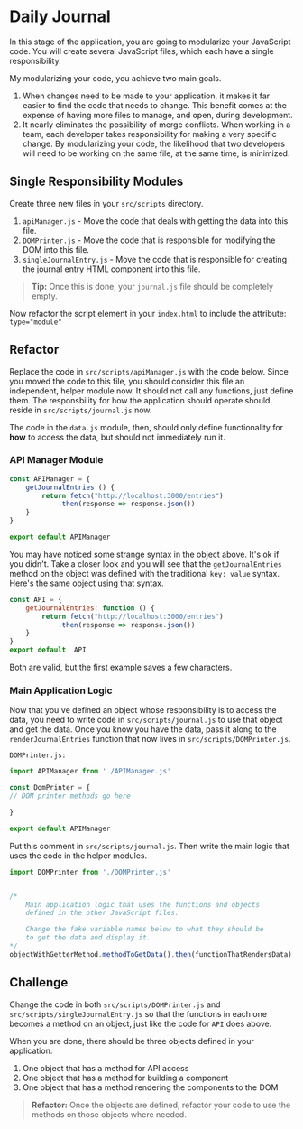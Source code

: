 # Daily Journal

In this stage of the application, you are going to modularize your JavaScript code. You will create several JavaScript files, which each have a single responsibility.
<!-- Then you will need to include them in your `index.html` in the correct order. -->

My modularizing your code, you achieve two main goals.

1. When changes need to be made to your application, it makes it far easier to find the code that needs to change. This benefit comes at the expense of having more files to manage, and open, during development.
1. It nearly eliminates the possibility of merge conflicts. When working in a team, each developer takes responsibility for making a very specific change. By modularizing your code, the likelihood that two developers will need to be working on the same file, at the same time, is minimized.

## Single Responsibility Modules

Create three new files in your `src/scripts` directory.

1. `apiManager.js` - Move the code that deals with getting the data into this file.
1. `DOMPrinter.js` - Move the code that is responsible for modifying the DOM into this file.
1. `singleJournalEntry.js` - Move the code that is responsible for creating the journal entry HTML component into this file.

> **Tip:** Once this is done, your `journal.js` file should be completely empty.

<!-- Now refactor your `index.html` file to include all of your JavaScript files. -->

Now refactor the script element in your `index.html` to include the attribute: `type="module"`

## Refactor

Replace the code in `src/scripts/apiManager.js` with the code below. Since you moved the code to this file, you should consider this file an independent, helper module now. It should not call any functions, just define them. The responsbility for how the application should operate should reside in `src/scripts/journal.js` now.

The code in the `data.js` module, then, should only define functionality for **how** to access the data, but should not immediately run it.

### API Manager Module

```js
const APIManager = {
    getJournalEntries () {
        return fetch("http://localhost:3000/entries")
            .then(response => response.json())
    }
}

export default APIManager
```

You may have noticed some strange syntax in the object above. It's ok if you didn't. Take a closer look and you will see that the `getJournalEntries` method on the object was defined with the traditional `key: value` syntax. Here's the same object using that syntax.

```js
const API = {
    getJournalEntries: function () {
        return fetch("http://localhost:3000/entries")
            .then(response => response.json())
    }
}
export default  API
```

Both are valid, but the first example saves a few characters.

### Main Application Logic

Now that you've defined an object whose responsibility is to access the data, you need to write code in `src/scripts/journal.js` to use that object and get the data. Once you know you have the data, pass it along to the `renderJournalEntries` function that now lives in `src/scripts/DOMPrinter.js`.

`DOMPrinter.js:`
```js
import APIManager from './APIManager.js'

const DomPrinter = {
// DOM printer methods go here

}

export default APIManager
```


Put this comment in `src/scripts/journal.js`. Then write the main logic that uses the code in the helper modules.

```js
import DOMPrinter from './DOMPrinter.js'


/*
    Main application logic that uses the functions and objects
    defined in the other JavaScript files.

    Change the fake variable names below to what they should be
    to get the data and display it.
*/
objectWithGetterMethod.methodToGetData().then(functionThatRendersData)
```

## Challenge

Change the code in both `src/scripts/DOMPrinter.js` and `src/scripts/singleJournalEntry.js` so that the functions in each one becomes a method on an object, just like the code for `API` does above.

When you are done, there should be three objects defined in your application.

1. One object that has a method for API access
1. One object that has a method for building a component
1. One object that has a method rendering the components to the DOM

> **Refactor:** Once the objects are defined, refactor your code to use the methods on those objects where needed.

